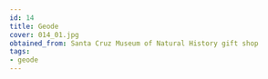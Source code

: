 ```yaml
---
id: 14 
title: Geode
cover: 014_01.jpg
obtained_from: Santa Cruz Museum of Natural History gift shop
tags:
- geode
---
```

